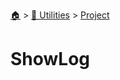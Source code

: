 <!--startTocHeader-->
[🏠](../../README.md) > [🔧 Utilities](../README.md) > [Project](README.md)
# ShowLog
<!--endTocHeader--

TODO: Write about `ShowLog`

!--startTocSubTopic-->
<!--endTocSubTopic-->
